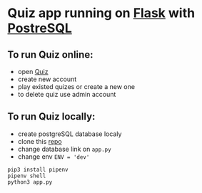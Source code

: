 # Quiz app running on [Flask](https://flask.palletsprojects.com/en/1.1.x/) with [PostreSQL](https://www.postgresql.org)

## To run Quiz online:
* open [Quiz](https://kvizo-app.herokuapp.com)
* create new account
* play existed quizes or create a new one
* to delete quiz use admin account

## To run Quiz locally:
* create postgreSQL database localy
* clone this [repo](https://github.com/mopheadpersona/quiz.git)
* change database link on `app.py`
* change env `ENV = 'dev'`
```cd quiz
pip3 install pipenv
pipenv shell
python3 app.py
